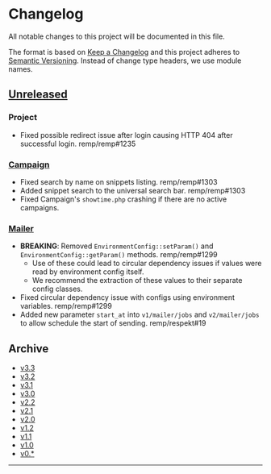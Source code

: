 # Changelog

All notable changes to this project will be documented in this file.

The format is based on [Keep a Changelog](http://keepachangelog.com/) and this project adheres to [Semantic Versioning](http://semver.org/). Instead of change type headers, we use module names.

## [Unreleased]

### Project

- Fixed possible redirect issue after login causing HTTP 404 after successful login. remp/remp#1235

### [Campaign]

- Fixed search by name on snippets listing. remp/remp#1303
- Added snippet search to the universal search bar. remp/remp#1303
- Fixed Campaign's `showtime.php` crashing if there are no active campaigns.

### [Mailer]

- **BREAKING**: Removed `EnvironmentConfig::setParam()` and `EnvironmentConfig::getParam()` methods. remp/remp#1299
  - Use of these could lead to circular dependency issues if values were read by environment config itself.
  - We recommend the extraction of these values to their separate config classes.
- Fixed circular dependency issue with configs using environment variables. remp/remp#1299
- Added new parameter `start_at` into `v1/mailer/jobs` and `v2/mailer/jobs` to allow schedule the start of sending. remp/respekt#19

## Archive

- [v3.3](./changelogs/CHANGELOG-v3.3.md)
- [v3.2](./changelogs/CHANGELOG-v3.2.md)
- [v3.1](./changelogs/CHANGELOG-v3.1.md)
- [v3.0](./changelogs/CHANGELOG-v3.0.md)
- [v2.2](./changelogs/CHANGELOG-v2.2.md)
- [v2.1](./changelogs/CHANGELOG-v2.1.md)
- [v2.0](./changelogs/CHANGELOG-v2.0.md)
- [v1.2](./changelogs/CHANGELOG-v1.2.md)
- [v1.1](./changelogs/CHANGELOG-v1.1.md)
- [v1.0](./changelogs/CHANGELOG-v1.0.md)
- [v0.*](./changelogs/CHANGELOG-v0.md)

---

[Beam]: https://github.com/remp2020/remp/tree/master/Beam
[Campaign]: https://github.com/remp2020/remp/tree/master/Campaign
[Mailer]: https://github.com/remp2020/remp/tree/master/Mailer
[Sso]: https://github.com/remp2020/remp/tree/master/Sso
[Segments]: https://github.com/remp2020/remp/tree/master/Beam/go/cmd/segments
[Tracker]: https://github.com/remp2020/remp/tree/master/Beam/go/cmd/tracker

[Unreleased]: https://github.com/remp2020/remp/compare/3.2.0...master
